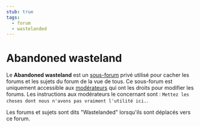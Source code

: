 ```yaml
---
stub: true
tags:
  - forum
  - wastelanded
---
```


# Abandoned wasteland

Le **Abandoned wasteland** est un [sous-forum](https://osu.ppy.sh/community/forums) privé utilisé pour cacher les forums et les sujets du forum de la vue de tous. Ce sous-forum est uniquement accessible aux [modérateurs](/wiki/People/The_Team/Global_Moderation_Team) qui ont les droits pour modifier les forums. Les instructions aux modérateurs le concernant sont : `Mettez les choses dont nous n'avons pas vraiment l'utilité ici.`.

Les forums et sujets sont dits "Wastelanded" lorsqu'ils sont déplacés vers ce forum.
